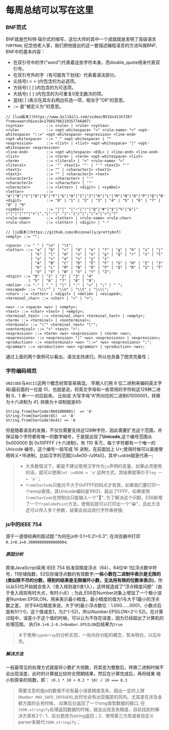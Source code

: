 # 每周总结可以写在这里
### BNF范式
BNF就是巴科特·瑙尔式的缩写，这位大师的其中一个成就就是发明了高级语言`FORTRAN`;
纪念他老人家，我们把他提出的这一套描述编程语言的方法叫做BNF;
BNF中的基本内容：
- 在双引号中的字("word")代表着这些字符本身。而double_quote用来代表双引号。
- 在双引号外的字（有可能有下划线）代表着语法部分。
- 尖括号( < > )内包含的为必选项。
- 方括号( [ ] )内包含的为可选项。
- 大括号( { } )内包含的为可重复0至无数次的项。
- 竖线( | )表示在其左右两边任选一项，相当于"OR"的意思。
- ::= 是"被定义为"的意思。
```
// [lua版本](https://www.bilibili.com/video/BV1Us411h72K?from=search&seid=17665706219357746407)
<syntax>          ::= <rule> | <rule> <syntax>
<rule>            ::= <opt-whitespace> "<" <rule-name> ">" <opt-whitespace> "::=" <opt-whitespace> <expression> <line-end>
<opt-whitespace>  ::= " " <opt-whitespace> | ""
<expression>      ::= <list> | <list> <opt-whitespace> "|" <opt-whitespace> <expression>
<line-end>        ::= <opt-whitespace> <EOL> | <line-end> <line-end>
<list>            ::= <term> | <term> <opt-whitespace> <list>
<term>            ::= <literal> | "<" <rule-name> ">"
<literal>         ::= '"' <text1> '"' | "'" <text2> "'"
<text1>           ::= "" | <character1> <text1>
<text2>           ::= "" | <character2> <text>
<character1>      ::= <character> | "'"
<character2>      ::= <character> | '"'
<character>       ::= <letter> | <digit> | <symbol>
<letter>          ::=  "A"|"B"|"C"|"D"|"E"|"F"|"G"|"H"|"I"|"J"|"K"|"L"|"M"|"N"|"O"|"P"|"Q"|"R"|"S"|"T"|"U"|"V"|"W"|"X"|"Y"|"Z"
<digit>           ::= "0" | "1" | "2" | "3" | "4" | "5" | "6" | "7" | "8" | "9"
<symbol>          ::= "|"|" "|"~"|"!"|"@"|"#"|"$"|"%"|"&"|"("|")"|"*"|"+"|","|"-"|"."|":"|"/"|";"|"<"|">"|"?"
<rule-name>       ::= <letter> | <rule-name> <rule-char>
<rule-char>       ::= <letter> | <digit> | "-"
```

```
// [js版本](https://github.com/dhconnelly/prettybnf)
<empty> ::= "";

<space> ::= " " | "\n" | "\t";
<letter> ::= "a" | "b" | "c" | "d" | "e" | "f" | "g" | "h" | "i" | "j"
           | "k" | "l" | "m" | "n" | "o" | "p" | "q" | "r" | "s" | "t"
           | "u" | "v" | "w" | "x" | "y" | "z"
           | "A" | "B" | "C" | "D" | "E" | "F" | "G" | "H" | "I" | "J"
           | "K" | "L" | "M" | "N" | "O" | "P" | "Q" | "R" | "S" | "T"
           | "U" | "V" | "W" | "X" | "Y" | "Z";
<digit> ::= "0" | "1" | "2" | "3" | "4"
          | "5" | "6" | "7" | "8" | "9";
<delim> ::= "-" | "_" | "|" | ":" | "=" | ";" | " ";
<escaped> ::= "\\\"" | "\\n" | "\\t" | "\\\\";
<char> ::= <letter> | <digit> | <delim> | <escaped>;
<terminal_char> ::= <char> | "<" | ">";

<ws> ::= <space> <ws> | <empty>;
<text> ::= <char> <text> | <empty>;
<terminal_text> ::= <terminal_char> <terminal_text> | <empty>;
<term> ::= <terminal> | <nonterminal>;
<terminal> ::= "\"" <terminal_text> "\"";
<nonterminal> ::= "<" <text> ">";
<expression> ::= <term> <ws> <expression> | <term> <ws>;
<expressions> ::= <expression> "|" <ws> <expressions> | <expression>;
<production> ::= <nonterminal> <ws> "::=" <ws> <expressions> ";";
<grammar> ::= <production> <ws> <grammar> | <production> <ws>;
```

通过上面的两个案例可以看出，语法支持递归，所以也具备了图灵完备性；


### 字符编码规范
`UNICODE`与`ASCII`这两个概念经常容易搞混。
早期人们用 8 位二进制来编码英文字母(最前面的一位是 0)，也就是说，将英文字母和一些常用的字符和这128种二进制 0、1 串一一对应起来。
比如说 大写字母“A”所对应的二进制01000001，转换为十六进制为 41; 转换为十进制就是65:
```
String.fromCharCode(0b01000001)  => 'A'
String.fromCharCode(65)  => 'A'
String.fromCharCode(0x41) => 'A
```
但是随着语言的发展，不仅仅需要支持这128种字符，因此需要扩充这个范围，并保证每个字符都有唯一的数字编号，于是就出现了**Unicode**,这个编号范围从 0x000000 到 0x10FFFF (十六进制)，有 110 多万，每个字符都有一个唯一的 Unicode 编号，这个编号一般写成 16 进制，在前面加上 U+;使用时候可以直接使用转义+16进制，比如汉字的范围[/u4e00-/u9fa5]，其中`\u4E00`就是代表`一`;
> - 大多数情况下，都是不建议使用汉字作为`js`声明的变量，如果必须使用的话，就可以使用`let \u4E00 = 'a'`这种方式，其结果就等价于`ley 一 = 'a'`；
> - `fromCharCode`只能对不大于0xFFFF的码点才有效，如果我们要打印一个emoji表情，其Unicode编码是1f601，超出了FFFF，如果使用`fromCharCode`在控制台只能输入一个"";
 为了解决这个问题，ES6新增了一个`fromCodePoint`方法，使用后就可以打印出一个"😁"，且此方法还可以传入多个参数，结果会自动进行字符串拼接;
### js中的IEEE 754
源于一道很经典的面试题:"为何在js中 0.1+0.2!=0.3";
在浏览器中打印`0.1+0.2=0.30000000000000004`;
##### 原因分析
原来JavaScript采用 IEEE 754 标准双精度浮点（64），64位中 1位浮点数中符号，11存储指数，52位存储浮点数的有效数字;**一些小数在二进制中表示是无限的(类似除不尽的分数，得到的结果是无限循环小数，无法用有限的位数来表示)**，所以从53位开始就会舍入（舍入规则是0舍1入），这样就造成了“浮点精度问题”（由于舍入规则有时大点，有时小点）;
为此,ES6在Number对象上增加了一个极小误差Number.EPSILON，用来表示最小精度。最小精度的值为1与大于1最小的浮点数之差。
对于64位精度来说，大于1的最小浮点数位：1.000……0001，小数点后面有51个0，这个值减去1，为2^(-52)，所以Number.EPSILON=2^(-52)。在计算过程中，误差小于这个值的时候，可以认为不存在误差，因为已经超出了计算机的处理范围。
执行`0.1+0.2-0.3<Number.EPSILON`后结果为`true`

> 关于使用`typeArray`的分析实现，一些内存分配的概念，暂未明白，以后补充。

##### 解决方法
一般最常见的处理方式就是将小数扩大倍数，将其变为整数后，转换二进制时候不会出现误差，此时的计算就比较符合预期结果，然后在计算完成后，再将结果
缩小到原来的倍数，即：
`(0.1 * 10 + 0.2 * 10) / 10 === 0.3`
>需要注意的是js的数值不仅有最小误差精度丢失，超出一定的上限(`Number.MAX_SAFE_INTEGER`),此时也会有出现偏差的风险。尤其是在涉及金额方面的业务时候，
如果后台返回了一个long类型数据的接口, 在`JSON.stringify`处理返回数据的时候，就会出现丢失精度，目前找到的解决方案有2个: 1、后台更改为string返回；2、使用第三方库或者自定义parser来替代`JSON.stringify`；